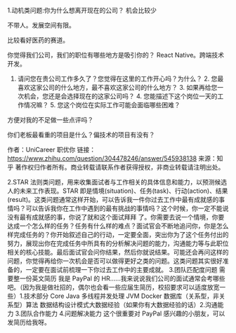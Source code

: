 1.动机类问题:你为什么想离开现在的公司？
机会比较少

不带人。发展空间有限。

比较看好医药的赛道。

你觉得我们公司，我们的职位有哪些地方是吸引你的？
React Native。跨端技术开发。

1. 请问您在贵公司工作多久了？您觉得在这里的工作开心吗？为什么？ 2. 您最喜欢这家公司的什么地方，最不喜欢这家公司的什么地方？ 3. 如果再给您一次机会，您还是会选择现在的这家公司吗？ 4. 您能描述下这个岗位一天的工作情况嘛？ 5. 您这个岗位在实际工作可能会面临哪些困难？

方便对我的不足做一些点评吗？

你们老板最看重的项目是什么？偏技术的项目有没有？

作者：UniCareer 职优你
链接：https://www.zhihu.com/question/304478246/answer/545938138
来源：知乎
著作权归作者所有。商业转载请联系作者获得授权，非商业转载请注明出处。

2.STAR 法则类问题，用来收集面试者与工作相关的具体信息和能力，以预测候选人的未来工作表现。STAR 即是情境(situation)、任务(task)、行动(action)、结果(result)。这类问题通常这样开始，可以告诉我一件你过去工作中最有成就感的事情吗？可以告诉我你在工作中遇到的最有挑战的事情吗？这个时候，你一定不能说没有最有成就感的事，你说了就和这个面试拜拜 了。你需要去说一个情境，你要达成一个怎么样的任务？任务有什么样的难点？面试官会不断地追问你，你是怎么样完成任务的？你开始叙述自己的行动，一定要全面，突出你为了这个任务付出的努力，展现出你在完成任务中所具有的分析解决问题的能力，沟通能力等与此职位相关的核心技能。最后面试官会问你结果，然后你就说结果。可能还会再问这样的问题，你觉得再给你一次机会是否可以做得更好之类的问题。这类问题其实很好准备的，一定要在面试前梳理一下你过去工作中的主要成就。 3.团队匹配度问题
需要整一份英文简历
我是 PayPal 的 HR……我来说说我们公司的面试通常会考哪些吧。（因为我是做社招的，偶尔也会看一些应届生简历，校招要求可以适度放宽一些）1.技术部分 Core Java 多线程并发处理 JVM Docker 数据库（关系型，非关系型）算法 数据结构设计模式大数据经验（如果你有大数据经验的话）2.沟通能力 3.团队合作能力 4.问题解决能力 这个很重要对 PayPal 感兴趣的小朋友，可以发简历给我呀。

